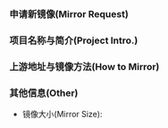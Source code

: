 ### 申请新镜像(Mirror Request)
### 项目名称与简介(Project Intro.)

### 上游地址与镜像方法(How to Mirror)

### 其他信息(Other)
- 镜像大小(Mirror Size): 
